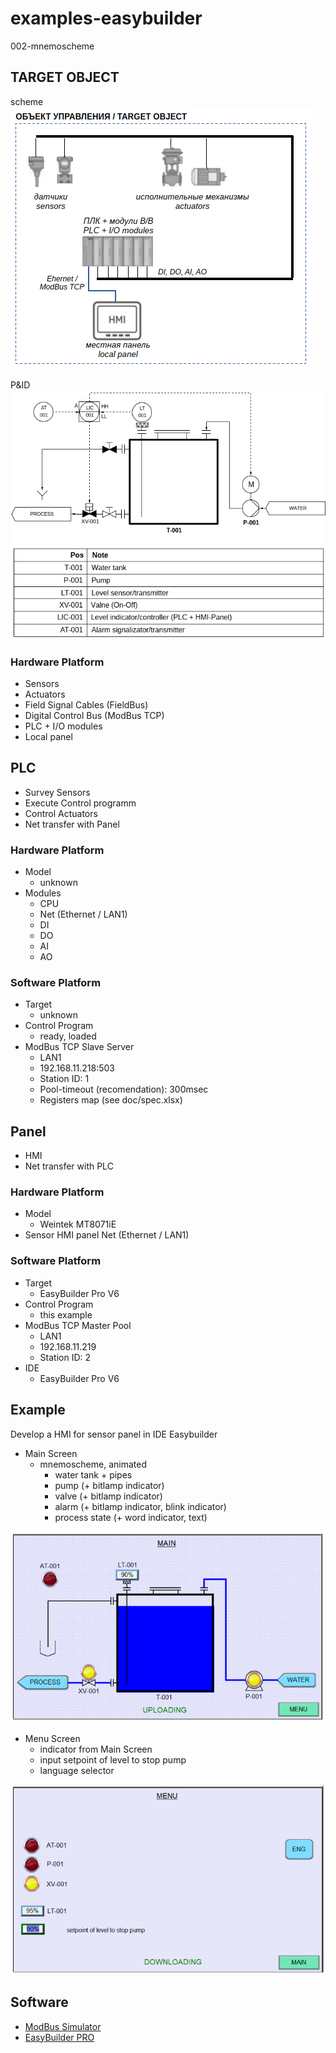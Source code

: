 # examples-easybuilder

002-mnemoscheme


## TARGET OBJECT

scheme
![scheme](./images/scheme.png)

P&ID
![P&ID](./images/scheme-P&ID.png)

### Hardware Platform

- Sensors
- Actuators
- Field Signal Cables (FieldBus)
- Digital Control Bus (ModBus TCP)
- PLC + I/O modules
- Local panel


## PLC

- Survey Sensors
- Execute Control programm
- Control Actuators
- Net transfer with Panel

### Hardware Platform

- Model
  - unknown
- Modules
  - CPU
  - Net (Ethernet / LAN1)
  - DI
  - DO
  - AI
  - AO

### Software Platform

- Target
  - unknown
- Control Program
  - ready, loaded
- ModBus TCP Slave Server
  - LAN1
  - 192.168.11.218:503
  - Station ID: 1
  - Pool-timeout (recomendation): 300msec
  - Registers map (see doc/spec.xlsx)


## Panel

- HMI
- Net transfer with PLC

### Hardware Platform

- Model
  -  Weintek MT8071iE
- Sensor HMI panel
 Net (Ethernet / LAN1)

### Software Platform

- Target
  - EasyBuilder Pro V6
- Control Program
  - this example
- ModBus TCP Master Pool
  - LAN1
  - 192.168.11.219
  - Station ID: 2
- IDE
  - EasyBuilder Pro V6


## Example

Develop a HMI for sensor panel in IDE Easybuilder

- Main Screen
  - mnemoscheme, animated
    - water tank + pipes
    - pump (+ bitlamp indicator)
    - valve (+ bitlamp indicator)
    - alarm (+ bitlamp indicator, blink indicator)
    - process state (+ word indicator, text)

![screen main](./images/screen-main.png)

- Menu Screen
  - indicator from Main Screen
  - input setpoint of level to stop pump
  - language selector

![screen menu](./images/screen-menu.png)

## Software

- [ModBus Simulator](https://disk.yandex.ru/d/yNPe6zgryWQgtg)
- [EasyBuilder PRO](https://www.rusavtomatika.com/download)
